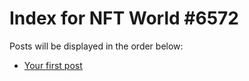 # Index for NFT World #6572
Posts will be displayed in the order below:

- [Your first post](./001-first.md)


